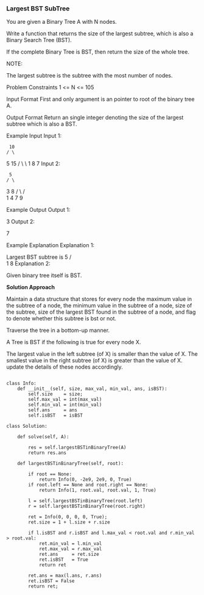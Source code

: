 
### Largest BST SubTree

You are given a Binary Tree A with N nodes.

Write a function that returns the size of the largest subtree, which is also a Binary Search Tree (BST).

If the complete Binary Tree is BST, then return the size of the whole tree.

NOTE:

The largest subtree is the subtree with the most number of nodes.


Problem Constraints
1 <= N <= 105



Input Format
First and only argument is an pointer to root of the binary tree A.



Output Format
Return an single integer denoting the size of the largest subtree which is also a BST.



Example Input
Input 1:

     10
    / \
   5  15
  / \   \ 
 1   8   7
Input 2:

     5
    / \
   3   8
  / \ / \
 1  4 7  9


Example Output
Output 1:

 3
Output 2:

 7


Example Explanation
Explanation 1:

 Largest BST subtree is
                            5
                           / \
                          1   8
Explanation 2:

 Given binary tree itself is BST.

**Solution Approach**

  Maintain a data structure that stores for every node the maximum value in the subtree of a node, the minimum value in the subtree of a node,
  size of the subtree, size of the largest BST found in the subtree of a node, and flag to denote whether this subtree is bst or not.

  Traverse the tree in a bottom-up manner.

  A Tree is BST if the following is true for every node X.

  The largest value in the left subtree (of X) is smaller than the value of X.
  The smallest value in the right subtree (of X) is greater than the value of X.
  update the details of these nodes accordingly.

```

class Info:
    def __init__(self, size, max_val, min_val, ans, isBST):
        self.size    = size;
        self.max_val = int(max_val)
        self.min_val = int(min_val)
        self.ans     = ans
        self.isBST   = isBST

class Solution:

    def solve(self, A):

        res = self.largestBSTinBinaryTree(A)
        return res.ans

    def largestBSTinBinaryTree(self, root):

        if root == None:
            return Info(0, -2e9, 2e9, 0, True)
        if root.left == None and root.right == None:
            return Info(1, root.val, root.val, 1, True)

        l = self.largestBSTinBinaryTree(root.left)
        r = self.largestBSTinBinaryTree(root.right)

        ret = Info(0, 0, 0, 0, True);
        ret.size = 1 + l.size + r.size

        if l.isBST and r.isBST and l.max_val < root.val and r.min_val > root.val:
            ret.min_val = l.min_val
            ret.max_val = r.max_val
            ret.ans     = ret.size
            ret.isBST   = True
            return ret

        ret.ans = max(l.ans, r.ans)
        ret.isBST = False
        return ret;



```
